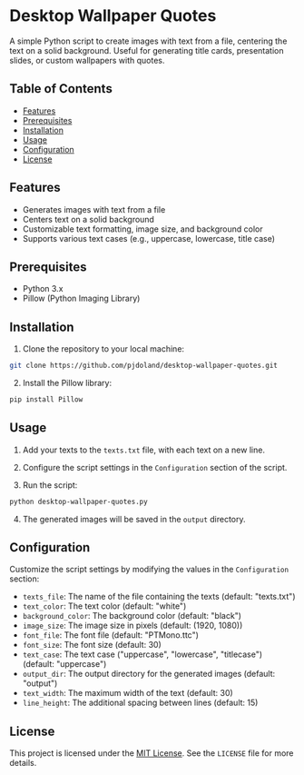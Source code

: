 # Desktop Wallpaper Quotes

A simple Python script to create images with text from a file, centering the text on a solid background. Useful for generating title cards, presentation slides, or custom wallpapers with quotes.

## Table of Contents

- [Features](#features)
- [Prerequisites](#prerequisites)
- [Installation](#installation)
- [Usage](#usage)
- [Configuration](#configuration)
- [License](#license)

## Features

- Generates images with text from a file
- Centers text on a solid background
- Customizable text formatting, image size, and background color
- Supports various text cases (e.g., uppercase, lowercase, title case)

## Prerequisites

- Python 3.x
- Pillow (Python Imaging Library)

## Installation

1. Clone the repository to your local machine:

``` bash
git clone https://github.com/pjdoland/desktop-wallpaper-quotes.git
```

2. Install the Pillow library:

``` bash
pip install Pillow
```

## Usage

1. Add your texts to the `texts.txt` file, with each text on a new line.

2. Configure the script settings in the `Configuration` section of the script.

3. Run the script:

``` bash
python desktop-wallpaper-quotes.py
```

4. The generated images will be saved in the `output` directory.

## Configuration

Customize the script settings by modifying the values in the `Configuration` section:

- `texts_file`: The name of the file containing the texts (default: "texts.txt")
- `text_color`: The text color (default: "white")
- `background_color`: The background color (default: "black")
- `image_size`: The image size in pixels (default: (1920, 1080))
- `font_file`: The font file (default: "PTMono.ttc")
- `font_size`: The font size (default: 30)
- `text_case`: The text case ("uppercase", "lowercase", "titlecase") (default: "uppercase")
- `output_dir`: The output directory for the generated images (default: "output")
- `text_width`: The maximum width of the text (default: 30)
- `line_height`: The additional spacing between lines (default: 15)

## License

This project is licensed under the [MIT License](LICENSE). See the `LICENSE` file for more details.
